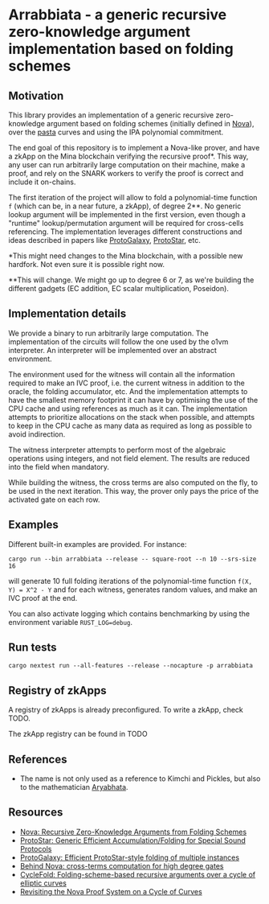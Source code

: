 # Arrabbiata - a generic recursive zero-knowledge argument implementation based on folding schemes

## Motivation

This library provides an implementation of a generic recursive zero-knowledge
argument based on folding schemes (initially defined in
[Nova](https://eprint.iacr.org/2021/370)), over the
[pasta](https://github.com/zcash/pasta_curves) curves and using the IPA
polynomial commitment.

The end goal of this repository is to implement a Nova-like prover, and have a zkApp
on the Mina blockchain verifying the recursive proof*. This way, any user can run
arbitrarily large computation on their machine, make a proof, and rely on the
SNARK workers to verify the proof is correct and include it on-chains.

The first iteration of the project will allow to fold a polynomial-time function
`f` (which can be, in a near future, a zkApp), of degree 2**. No generic lookup
argument will be implemented in the first version, even though a "runtime"
lookup/permutation argument will be required
for cross-cells referencing. The implementation leverages different
constructions and ideas described in papers like
[ProtoGalaxy](https://eprint.iacr.org/2023/1106),
[ProtoStar](https://eprint.iacr.org/2023/620), etc.

*This might need changes to the Mina blockchain, with a possible new hardfork.
Not even sure it is possible right now.

**This will change. We might go up to degree 6 or 7, as we're building the
different gadgets (EC addition, EC scalar multiplication, Poseidon).

## Implementation details

We provide a binary to run arbitrarily large computation.
The implementation of the circuits will follow the one used by the o1vm
interpreter. An interpreter will be implemented over an abstract environment.

The environment used for the witness will contain all the information required
to make an IVC proof, i.e. the current witness in addition to the oracle, the
folding accumulator, etc. And the implementation attempts to have the smallest
memory footprint it can have by optimising the use of the CPU cache and using
references as much as it can. The implementation attempts to prioritize
allocations on the stack when possible, and attempts to keep in the CPU cache as
many data as required as long as possible to avoid indirection.

The witness interpreter attempts to perform most of the algebraic operations
using integers, and not field element. The results are reduced into the field
when mandatory.

While building the witness, the cross terms are also computed on the fly, to be
used in the next iteration. This way, the prover only pays the price of the
activated gate on each row.

## Examples

Different built-in examples are provided. For instance:
```
cargo run --bin arrabbiata --release -- square-root --n 10 --srs-size 16
```

will generate 10 full folding iterations of the polynomial-time function `f(X, Y) =
X^2 - Y` and for each witness, generates random values, and make an IVC proof at
the end.

You can also activate logging which contains benchmarking by using the
environment variable `RUST_LOG=debug`.

## Run tests

```
cargo nextest run --all-features --release --nocapture -p arrabbiata
```

## Registry of zkApps

A registry of zkApps is already preconfigured.
To write a zkApp, check TODO.

The zkApp registry can be found in TODO

<!-- The idea is to able to load at runtime a function of type <E:
InterpreterEnv> -> () which takes an environment as a parameter, and anything
can be built from there, in Rust, directly. We simply need to provide an
interface. A zkApp can use up to N columns, N being the value defined in the
lib.rs file. In this registry, we could have for instance o1VM -->

<!-- The user should also be able to switch the IVC circuit to use different
versions over time. It can also be done using a registry. We keep only one IVC
circuit for now -->

## References

- The name is not only used as a reference to Kimchi and Pickles, but also to
  the mathematician [Aryabhata](https://en.wikipedia.org/wiki/Aryabhata).

## Resources

- [Nova: Recursive Zero-Knowledge Arguments from Folding Schemes](https://eprint.iacr.org/2021/370)
- [ProtoStar: Generic Efficient Accumulation/Folding for Special Sound Protocols](https://eprint.iacr.org/2023/620)
- [ProtoGalaxy: Efficient ProtoStar-style folding of multiple instances](https://eprint.iacr.org/2023/1106)
- [Behind Nova: cross-terms computation for high degree gates](https://hackmd.io/qq_Awc1AR3ywzkruE4Wq9Q)
- [CycleFold: Folding-scheme-based recursive arguments over a cycle of elliptic curves](https://eprint.iacr.org/2023/1192)
- [Revisiting the Nova Proof System on a Cycle of Curves](https://eprint.iacr.org/2023/969)
